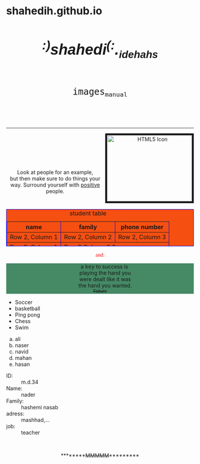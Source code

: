 # shahedih.github.io
<!DOCTYPE html>
<html lang="en">
<head>
<title>---computer---</title>
</head>

<div style="font-size:20px;font-family:arial;"><h1><center><b><i><sup>:)</sup>shahedi<sup>(:</sup>.<sub><bdo dir="rtl"><small>shahedi</small></bdo></sub></i></b></center></h1>
</div>

<body>
<div >
 <header style="font-size:20px;">
  <p id="HTML"><pre><big>images</big><sub>manual</sub></pre></p>
 </header>
<hr>

<div align="center">
<img src="https://files.free-learn.ir/Tryitself/html/learn/images/cat.gif" alt="HTML5 Icon" width="228" height="178" ALIGN="right" border= 5px solid #555>
<br>

<table  align="left" border = "1" width = "30%" height="100" cellpadding = "8" cellspacing = "5" bordercolor = "blue" bgcolor = "#F54F12">
<caption>student table</caption>
<tr>
<th>name</th>
<th>family</th>
<th>phone number</th>
</tr>
<tr>
<td>Row 2, Column 1</td>
<td>Row 2, Column 2</td>
<td>Row 2, Column 3</td>
</tr>
<tr>
<td>Row 3, Column 1</td>
<td colspan = "3">Row 3 Column 2,3</td>
</tr>
</table>

<br><br><br>

<p title ="text">Look at people for an example,<br> but then make sure to do things your way. Surround yourself with <u>positive</u> people.<br><br><br></p>
<br><br>
<span style="font-family:verdana;color:red;">and:</span>

<p style="background-color:#458965;">&nbsp;&nbsp;&nbsp;&nbsp;&nbsp;&nbsp;a <tt>key</tt> to success is<br>
&nbsp;&nbsp;&nbsp;&nbsp;&nbsp;&nbsp;&nbsp;playing the hand you<br>
&nbsp;&nbsp;&nbsp;&nbsp;&nbsp;&nbsp;&nbsp;were dealt like it was<br>
&nbsp;&nbsp;&nbsp;&nbsp;&nbsp;&nbsp;&nbsp;the hand you wanted.<br>
<small><del>Failure</del></small></p>
</div>

<ul>
<li>Soccer</li>
<li>basketball</li>
<li>Ping pong</li>
<li>Chess</li>
<li>Swim</li>
</ul>

<ol type = "a">
 <li>ali</li>
 <li>naser</li>
 <li>navid</li>
 <li>mahan</li>
 <li>hasan</li>
</ol>

<dl>
 <dt>ID:</dt>
   <dd> m.d.34</dd>
 <dt>Name:</dt>
   <dd> nader</dd>
 <dt>Family:</dt>
   <dd> hashemi nasab</dd>
 <dt>adress:</dt>
   <dd> mashhad,...</dd>
 <dt>job:</dt>
   <dd> teacher</dd>
</dl>

 <footer>
  <p align="center">********<strike>MMMMM</strike>*********</p>
 </footer>
</div>
</body>
</html>
